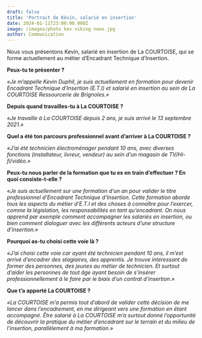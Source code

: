 ```yaml
---
draft: false
title: 'Portrait de Kévin, salarié en insertion'
date: 2024-01-11T23:00:00.000Z
image: /images/photo kev viking news.jpg
author: Communication
---
```


Nous vous présentons Kevin, salarié en insertion de La COURTOISE, qui se forme actuellement au métier d’Encadrant Technique d’Insertion.

**Peux-tu te présenter ?**

*«Je m’appelle Kevin Duphil, je suis actuellement en formation pour devenir Encadrant Technique d’Insertion (E.T.I) et salarié en insertion au sein de La COURTOISE Ressourcerie de Brignoles.»*

**Depuis quand travailles-tu à La COURTOISE ?**

*«Je travaille à La COURTOISE depuis 2 ans, je suis arrivé le 13 septembre 2021.»*

**Quel a été ton parcours professionnel avant d’arriver à La COURTOISE ?**

*«J’ai été technicien électroménager pendant 10 ans, avec diverses fonctions (installateur, livreur, vendeur) au sein d’un magasin de TV/Hi-fi/vidéo.»*

**Peux-tu nous parler de la formation que tu es en train d’effectuer ? En quoi consiste-t-elle ?**

*«Je suis actuellement sur une formation d’un an pour valider le titre professionnel d’Encadrant Technique d’Insertion. Cette formation aborde tous les aspects du métier d’E.T.I et des choses à connaître pour l’exercer, comme la législation, les responsabilités en tant qu’encadrant. On nous apprend par exemple comment accompagner les salariés en insertion, ou bien comment dialoguer avec les différents acteurs d’une structure d’insertion.»*

**Pourquoi as-tu choisi cette voie là ?**

*«J’ai choisi cette voie car ayant été technicien pendant 10 ans, il m’est arrivé d’encadrer des stagiaires, des apprentis. Je trouve intéressant de former des personnes, des jeunes au métier de technicien. Et surtout d’aider les personnes de tout âge ayant besoin de s’insérer professionnellement à le faire par le biais d’un contrat d’insertion.»*

**Que t’a apporté La COURTOISE ?**

*«La COURTOISE m’a permis tout d’abord de valider cette décision de me lancer dans l’encadrement, en me dirigeant vers une formation en étant accompagné. Être salarié à La COURTOISE m’a surtout donné l’opportunité de découvrir la pratique du métier d’encadrant sur le terrain et du milieu de l’insertion, parallèlement à ma formation.»*
